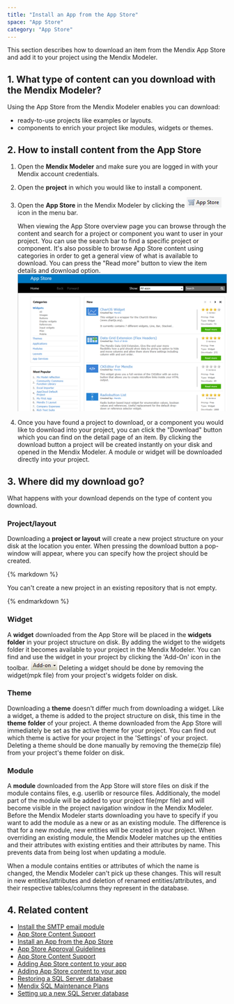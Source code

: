 ```yaml
---
title: "Install an App from the App Store"
space: "App Store"
category: "App Store"
---
```



This section describes how to download an item from the Mendix App Store and add it to your project using the Mendix Modeler.

## 1. What type of content can you download with the Mendix Modeler?

Using the App Store from the Mendix Modeler enables you can download:

*   ready-to-use projects like examples or layouts.
*   components to enrich your project like modules, widgets or themes.

## 2\. How to install content from the App Store

1.  Open the **Mendix Modeler** and make sure you are logged in with your Mendix account credentials.
2.  Open the **project** in which you would like to install a component.
3.  Open the **App Store** in the Mendix Modeler by clicking the  ![](attachments/18450039/18582344.png) icon in the menu bar.

    When viewing the App Store overview page you can browse through the content and search for a project or component you want to user in your project. You can use the search bar to find a specific project or component. It's also possible to browse App Store content using categories in order to get a general view of what is available to download. You can press the "Read more" button to view the item details and download option.
    ![](attachments/18450039/18582345.png)
4.  Once you have found a project to download, or a component you would like to download into your project, you can click the "Download" button which you can find on the detail page of an item. By clicking the download button a project will be created instantly on your disk and opened in the Mendix Modeler. A module or widget will be downloaded directly into your project.

## 3\. Where did my download go?

What happens with your download depends on the type of content you download.

### Project/layout

Downloading a **project or layout** will create a new project structure on your disk at the location you enter. When pressing the download button a pop-window will appear, where you can specify how the project should be created.

<div class="alert alert-info">{% markdown %}

You can't create a new project in an existing repository that is not empty.

{% endmarkdown %}</div>

### Widget

A **widget** downloaded from the App Store will be placed in the **widgets folder** in your project structure on disk. By adding the widget to the widgets folder it becomes available to your project in the Mendix Modeler. You can find and use the widget in your project by clicking the 'Add-On' icon in the toolbar. ![](attachments/18450039/18582346.png)
Deleting a widget should be done by removing the widget(mpk file) from your project's widgets folder on disk.

### Theme

Downloading a **theme** doesn't differ much from downloading a widget. Like a widget, a theme is added to the project structure on disk, this time in the **theme** **folder** of your project. A theme downloaded from the App Store will immediately be set as the active theme for your project. You can find out which theme is active for your project in the 'Settings' of your project.
Deleting a theme should be done manually by removing the theme(zip file) from your project's theme folder on disk.

### Module

A **module** downloaded from the App Store will store files on disk if the module contains files, e.g. userlib or resource files. Additionaly, the model part of the module will be added to your project file(mpr file) and will become visible in the project navigation window in the Mendix Modeler.
Before the Mendix Modeler starts downloading you have to specify if you want to add the module as a new or as an existing module. The difference is that for a new module, new entities will be created in your project. When overriding an existing module, the Mendix Modeler matches up the entities and their attributes with existing entities and their attributes by name. This prevents data from being lost when updating a module.

When a module contains entities or attributes of which the name is changed, the Mendix Modeler can't pick up these changes. This will result in new entities/attributes and deletion of renamed entities/attributes, and their respective tables/columns they represent in the database.

## 4\. Related content

*   [Install the SMTP email module](/howto6/Install+and+Configure+the+SMTP+Module)
*   [App Store Content Support](/appstore/App+Store+Content+Support)
*   [Install an App from the App Store](/appstore/Install+an+App+from+the+App+Store)
*   [App Store Approval Guidelines](/appstore/App+Store+Approval+Guidelines)
*   [App Store Content Support](/appstore/App+Store+Content+Support)
*   [Adding App Store content to your app](/appstore/Adding+App+Store+content+to+your+app)
*   [Adding App Store content to your app](/appstore/Adding+App+Store+content+to+your+app)
*   [Restoring a SQL Server database](/howto6/Restoring+a+SQL+Server+database)
*   [Mendix SQL Maintenance Plans](/howto6/Mendix+SQL+Maintenance+Plans)
*   [Setting up a new SQL Server database](/howto6/Setting+up+a+new+SQL+Server+database)
